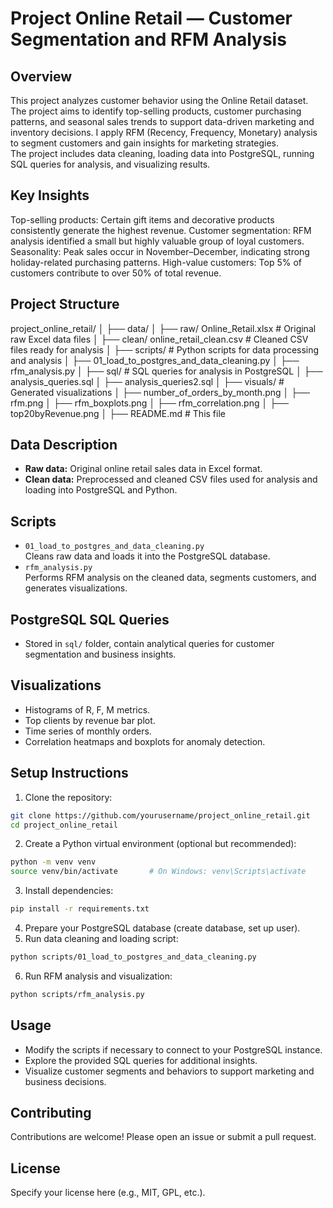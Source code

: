 # Project Online Retail — Customer Segmentation and RFM Analysis

## Overview

This project analyzes customer behavior using the Online Retail dataset. 
The project aims to identify top-selling products, customer purchasing patterns, and seasonal sales trends to support data-driven marketing and inventory decisions.
I apply RFM (Recency, Frequency, Monetary) analysis to segment customers and gain insights for marketing strategies.  
The project includes data cleaning, loading data into PostgreSQL, running SQL queries for analysis, and visualizing results.

## Key Insights

Top-selling products: Certain gift items and decorative products consistently generate the highest revenue.
Customer segmentation: RFM analysis identified a small but highly valuable group of loyal customers.
Seasonality: Peak sales occur in November–December, indicating strong holiday-related purchasing patterns.
High-value customers: Top 5% of customers contribute to over 50% of total revenue.

## Project Structure
project_online_retail/
│
├── data/
│ ├── raw/ Online_Retail.xlsx # Original raw Excel data files
│ ├── clean/ online_retail_clean.csv # Cleaned CSV files ready for analysis
│
├── scripts/ # Python scripts for data processing and analysis
│ ├── 01_load_to_postgres_and_data_cleaning.py
│ ├── rfm_analysis.py
│
├── sql/ # SQL queries for analysis in PostgreSQL
│ ├── analysis_queries.sql
│ ├── analysis_queries2.sql
│
├── visuals/ # Generated visualizations 
│ ├── number_of_orders_by_month.png
│ ├── rfm.png
│ ├── rfm_boxplots.png
│ ├── rfm_correlation.png
│ ├── top20byRevenue.png
│
├── README.md # This file

## Data Description

- **Raw data:** Original online retail sales data in Excel format.
- **Clean data:** Preprocessed and cleaned CSV files used for analysis and loading into PostgreSQL and Python.

## Scripts

- `01_load_to_postgres_and_data_cleaning.py`  
  Cleans raw data and loads it into the PostgreSQL database.
- `rfm_analysis.py`  
  Performs RFM analysis on the cleaned data, segments customers, and generates visualizations.

## PostgreSQL SQL Queries

- Stored in `sql/` folder, contain analytical queries for customer segmentation and business insights.

## Visualizations

- Histograms of R, F, M metrics.
- Top clients by revenue bar plot.
- Time series of monthly orders.
- Correlation heatmaps and boxplots for anomaly detection.

## Setup Instructions

1. Clone the repository:

```bash
git clone https://github.com/yourusername/project_online_retail.git
cd project_online_retail
```

2. Create a Python virtual environment (optional but recommended):

```bash
python -m venv venv
source venv/bin/activate       # On Windows: venv\Scripts\activate
```

3. Install dependencies:

```bash
pip install -r requirements.txt
```

4. Prepare your PostgreSQL database (create database, set up user).
5. Run data cleaning and loading script:

```bash
python scripts/01_load_to_postgres_and_data_cleaning.py
```

6. Run RFM analysis and visualization:

```bash
python scripts/rfm_analysis.py
```

## Usage
- Modify the scripts if necessary to connect to your PostgreSQL instance.  
- Explore the provided SQL queries for additional insights.  
- Visualize customer segments and behaviors to support marketing and business decisions.  

## Contributing
Contributions are welcome! Please open an issue or submit a pull request.  

## License
Specify your license here (e.g., MIT, GPL, etc.).  
